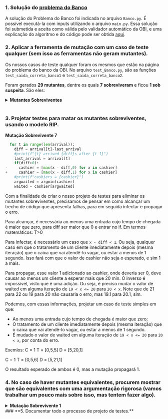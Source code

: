 ### **1. Solução do [problema do Banco](https://olimpiada.ic.unicamp.br/pratique/p2/2012/f2/banco/)**

A solução do Problema do Banco foi indicada no arquivo `Banco.py`. É possível executá-la com inputs utilizando o arquivo `main.py`.
Essa solução foi submetida e aceita como válida pelo validador automático da OBI, e uma explicação do algoritmo e do código pode ser obtida [aqui](https://www.youtube.com/watch?v=loitd1Lt0Vo&feature=youtu.be&ab_channel=Rafah).

### **2. Aplicar a ferramenta de mutação com um caso de teste qualquer (sem isso as ferramentas não geram mutantes).**

Os nossos casos de teste qualquer foram os mesmos que estão na página do problema do banco da OBI. No arquivo `test_Banco.py`, são as funções `test_saida_correta_banco1` e `test_saida_correta_banco2`.

Foram gerados **29 mutantes**, dentre os quais **7 sobreviveram** e ficou **1 sob suspeita**. São eles:


<details>
  <summary><b>Mutantes Sobreviventes</b></summary>

  **Mutação Sobrevivente 1**
  ```python
    def banco(C, arrival, service):
      #perhaps sort arrival and service by arrival
  -   last_arrival = 0
  +   last_arrival = 1
      cashier = [0]*C
      waited = 0
      argwaited = 0
      count = 0
  ```
  **Mutação Sobrevivente 2**
  ```python
    def banco(C, arrival, service):
      #perhaps sort arrival and service by arrival
      last_arrival = 0
      cashier = [0]*C
  -   waited = 0
  +   waited = 1
      argwaited = 0
      count = 0
  ```
  **Mutação Sobrevivente 3**
  ```python
    def banco(C, arrival, service):
      #perhaps sort arrival and service by arrival
      last_arrival = 0
      cashier = [0]*C
  -   waited = 0
  +   waited = None
      argwaited = 0
      count = 0
  ```
  **Mutação Sobrevivente 4**
  ```python
    def banco(C, arrival, service):
      #perhaps sort arrival and service by arrival
      last_arrival = 0
      cashier = [0]*C
      waited = 0
  -   argwaited = 0
  +   argwaited = 1
      count = 0
  ```
  **Mutação Sobrevivente 5**
  ```python
    def banco(C, arrival, service):
      #perhaps sort arrival and service by arrival
      last_arrival = 0
      cashier = [0]*C
      waited = 0
  -   argwaited = 0
  +   argwaited = None
      count = 0
  ```
  **Mutação Sobrevivente 6**
  ```python
    for t in range(len(arrival)):
      diff = arrival[t]-last_arrival
      #print(f"{t} arrived {diff}s after {t-1}")
      last_arrival = arrival[t]
  -   if(diff>0):
  +   if(diff>=0):
        cashier = [max(x - diff,0) for x in cashier]
      #print(f"cashiers = {cashier}")
      argwaited = argmin(cashier)
      waited = cashier[argwaited]
  ```
  **Mutação Sobrevivente 7**
  ```python
    for t in range(len(arrival)):
      diff = arrival[t]-last_arrival
      #print(f"{t} arrived {diff}s after {t-1}")
      last_arrival = arrival[t]
      if(diff>0):
  -     cashier = [max(x - diff,0) for x in cashier]
  +     cashier = [max(x - diff,1) for x in cashier]
      #print(f"cashiers = {cashier}")
      argwaited = argmin(cashier)
      waited = cashier[argwaited]
  ```
  **Mutação Suspeita**
  ```python
    def argmin(a):
  -    return min(range(len(a)), key=lambda x : a[x])
  +    return min(range(len(a)), key=lambda x : None)
  
    def banco(C, arrival, service):
      #perhaps sort arrival and service by arrival
  ```
</details>
<br/>


### **3. Projetar testes para matar os mutantes sobreviventes, usando o modelo RIP.**

**Mutação Sobrevivente 7**
  ```python
    for t in range(len(arrival)):
      diff = arrival[t]-last_arrival
      #print(f"{t} arrived {diff}s after {t-1}")
      last_arrival = arrival[t]
      if(diff>0):
  -     cashier = [max(x - diff,0) for x in cashier]
  +     cashier = [max(x - diff,1) for x in cashier]
      #print(f"cashiers = {cashier}")
      argwaited = argmin(cashier)
      waited = cashier[argwaited]
  ```

Com a finalidade de criar o nosso projeto de testes para eliminar os mutantes sobreviventes, precisamos de pensar em como alcançar um trecho de código que apresenta falhas, para em seguida infectar e propagar o erro.

Para alcançar, é necessária ao menos uma entrada cujo tempo de chegada é maior que zero, para diff ser maior que 0 e entrar no if.
Em termos matemáticos: T>0

Para infectar, é necessário um caso que ```x - diff < 1```. Ou seja, qualquer caso em que o tratamento de um cliente imediatamente depois (mesma iteração) que o caixa que vai atendê-lo vagar, ou estar a menos de 1 segundo. Isso fará com que o valor de cashier não seja o esperado, e sim 1 a mais.

Para propagar, esse valor 1 adicionado ao cashier, onde deveria ser 0, deve causar ao menos um cliente a esperar mais que 20 min. O inverso é impossível, visto que é uma adição.
Ou seja, é preciso mudar o valor de waited em alguma iteração de ```19 < x <= 20``` para ```20 < x```. Note que de 21 para 22 ou 19 para 20 não causaria o erro, mas 19.1 para 20.1, sim.

Podemos, com essas informações, projetar um caso de teste simples em que:
* Ao menos uma entrada cujo tempo de chegada é maior que zero;
* O tratamento de um cliente imediatamente depois (mesma iteração) que o caixa que vai atendê-lo vagar, ou estar a menos de 1 segundo.
* É mudado o valor de waited em alguma iteração de ```19 < x <= 20``` para ```20 < x```, por conta do erro.

Exemlos:
C = 1
T = [0,5,5]
D = [5,20,1]

C = 1
T = [0,5,6]
D = [5,21,1]

O resultado esperado de ambos é 0, mas a mutação propagará 1.

### **4. No caso de haver mutantes equivalentes, procurem mostrar que são equivalentes com uma argumentação rigorosa (vamos trabalhar um pouco mais sobre isso, mas tentem fazer algo).**

<details>
  <summary><b>Mutação Sobrevivente 1</b></summary>

  **Mutação Sobrevivente 1**

  ```python
    def banco(C, arrival, service):
      #perhaps sort arrival and service by arrival
  -   last_arrival = 0
  +   last_arrival = 1
      cashier = [0]*C
      waited = 0
      argwaited = 0
  ```

  O único ponto do código que utilizar o valor mudado é a linha \`\`\`python diff = arrival\[t\] - last\_arrival\`\`\` , pois na linha imediatamente abaixo, o valor de last\_arrival é atribuído novamente, dessa vez a um valor da entrada. Logo, apenas na primeira iteração do for é executado o diff com last\_arrival modificado. Já que diff serve para decrementar cashier, e todos os seus valores já são zero nesse ponto, nada nunca acontece de diferente.

  **Mutações Sobreviventes 2-5**

  ```python
    def banco(C, arrival, service):
      #perhaps sort arrival and service by arrival
      last_arrival = 0
      cashier = [0]*C
  -   waited = 0
  +   waited = 1
  +   waited = None
  -   argwaited = 0
  +   argwaited = 1
  +   argwaited = None
      count = 0
  ```

  Antes de serem usados, nas linhas abaixo, eles já são atribuídos a valores corretos nas duas linhas logo acima, e portanto nenhuma saída nunca será afetada.
  ```python
  if(waited>20):
      count += 1
  cashier[argwaited]+=(service[t])
  ```
  **Mutação Sobrevivente 6**

  ```python
    for t in range(len(arrival)):
      diff = arrival[t]-last_arrival
      #print(f"{t} arrived {diff}s after {t-1}")
      last_arrival = arrival[t]
  -   if(diff>0):
  +   if(diff>=0):
        cashier = [max(x - diff,0) for x in cashier]
      #print(f"cashiers = {cashier}")
      argwaited = argmin(cashier)
      waited = cashier[argwaited]
  ```

  Adiciono apenas o caso em que diff é 0. Porém, tudo que é feito dentro do if é subtrair diff de campos. Se ele for 0, nenhuma diferença aparecerá.
</details>
### **5. Documentar todo o processo de projeto de testes.**
